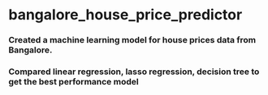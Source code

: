 # bangalore_house_price_predictor
### Created a machine learning model for house prices data from Bangalore.
### Compared linear regression, lasso regression, decision tree to get the best performance model
